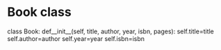 # Book class
class Book:
  def__init__(self, title, author, year, isbn, pages):
    self.title=title
    self.author=author
    self.year=year
    self.isbn=isbn
